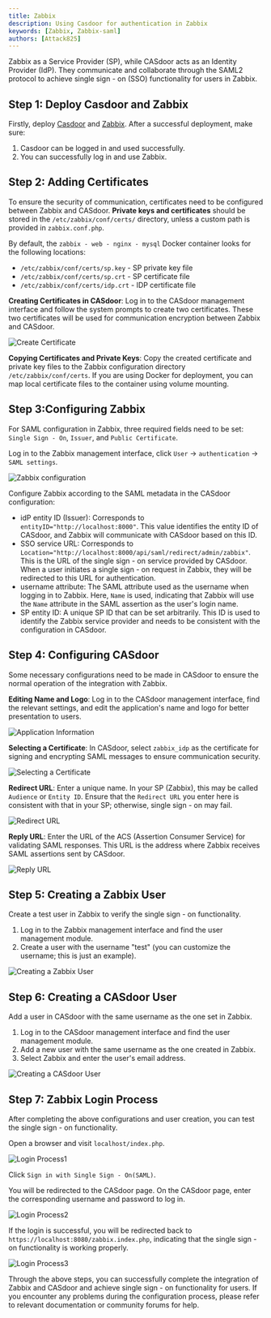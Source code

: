 ```yaml
---
title: Zabbix
description: Using Casdoor for authentication in Zabbix
keywords: [Zabbix, Zabbix-saml]
authors: [Attack825]
---
```


Zabbix as a Service Provider (SP), while CASdoor acts as an Identity Provider (IdP). They communicate and collaborate through the SAML2 protocol to achieve single sign - on (SSO) functionality for users in Zabbix.

## Step 1: Deploy Casdoor and Zabbix

Firstly, deploy [Casdoor](/docs/basic/server-installation) and
[Zabbix](https://www.zabbix.com/documentation/current/en/manual).
After a successful deployment, make sure:

1. Casdoor can be logged in and used successfully.
2. You can successfully log in and use Zabbix.

## Step 2: Adding Certificates

To ensure the security of communication, certificates need to be configured between Zabbix and CASdoor. **Private keys and certificates** should be stored in the `/etc/zabbix/conf/certs/` directory, unless a custom path is provided in `zabbix.conf.php`.

By default, the `zabbix - web - nginx - mysql` Docker container looks for the following locations:

- `/etc/zabbix/conf/certs/sp.key` - SP private key file
- `/etc/zabbix/conf/certs/sp.crt` - SP certificate file
- `/etc/zabbix/conf/certs/idp.crt` - IDP certificate file

**Creating Certificates in CASdoor**: Log in to the CASdoor management interface and follow the system prompts to create two certificates. These two certificates will be used for communication encryption between Zabbix and CASdoor.

![Create Certificate](/img/integration/php/Zabbix/create_certificate.png)

**Copying Certificates and Private Keys**: Copy the created certificate and private key files to the Zabbix configuration directory `/etc/zabbix/conf/certs`. If you are using Docker for deployment, you can map local certificate files to the container using volume mounting.

## Step 3:Configuring Zabbix

For SAML configuration in Zabbix, three required fields need to be set: `Single Sign - On`, `Issuer`, and `Public Certificate`.

Log in to the Zabbix management interface, click `User` -> `authentication` -> `SAML settings`.

![Zabbix configuration](/img/integration/php/Zabbix/zabbix_configuration.png)

Configure Zabbix according to the SAML metadata in the CASdoor configuration:

- idP entity ID (Issuer): Corresponds to `entityID="http://localhost:8000"`. This value identifies the entity ID of CASdoor, and Zabbix will communicate with CASdoor based on this ID.
- SSO service URL: Corresponds to `Location="http://localhost:8000/api/saml/redirect/admin/zabbix"`. This is the URL of the single sign - on service provided by CASdoor. When a user initiates a single sign - on request in Zabbix, they will be redirected to this URL for authentication.
- username attribute: The SAML attribute used as the username when logging in to Zabbix. Here, `Name` is used, indicating that Zabbix will use the `Name` attribute in the SAML assertion as the user's login name.
- SP entity ID: A unique SP ID that can be set arbitrarily. This ID is used to identify the Zabbix service provider and needs to be consistent with the configuration in CASdoor.

## Step 4: Configuring CASdoor

Some necessary configurations need to be made in CASdoor to ensure the normal operation of the integration with Zabbix.

**Editing Name and Logo**: Log in to the CASdoor management interface, find the relevant settings, and edit the application's name and logo for better presentation to users.

![Application Information](/img/integration/php/Zabbix/application_information.png)

**Selecting a Certificate**: In CASdoor, select `zabbix_idp` as the certificate for signing and encrypting SAML messages to ensure communication security.

![Selecting a Certificate](/img/integration/php/Zabbix/select_certificate.png)

**Redirect URL**: Enter a unique name. In your SP (Zabbix), this may be called `Audience` or `Entity ID`. Ensure that the `Redirect URL` you enter here is consistent with that in your SP; otherwise, single sign - on may fail.

![Redirect URL](/img/integration/php/Zabbix/redirect_url.png)

**Reply URL**: Enter the URL of the ACS (Assertion Consumer Service) for validating SAML responses. This URL is the address where Zabbix receives SAML assertions sent by CASdoor.

![Reply URL](/img/integration/php/Zabbix/reply_url.png)

## Step 5: Creating a Zabbix User

Create a test user in Zabbix to verify the single sign - on functionality.

1. Log in to the Zabbix management interface and find the user management module.
2. Create a user with the username "test" (you can customize the username; this is just an example).

![Creating a Zabbix User](/img/integration/php/Zabbix/create_zabbix_user.png)

## Step 6: Creating a CASdoor User

Add a user in CASdoor with the same username as the one set in Zabbix.

1. Log in to the CASdoor management interface and find the user management module.
2. Add a new user with the same username as the one created in Zabbix.
3. Select Zabbix and enter the user's email address.

![Creating a CASdoor User](/img/integration/php/Zabbix/create_casdoor_user.png)

## Step 7: Zabbix Login Process

After completing the above configurations and user creation, you can test the single sign - on functionality.

Open a browser and visit `localhost/index.php`.

![Login Process1](/img/integration/php/Zabbix/login_process1.png)

Click `Sign in with Single Sign - On(SAML)`.

You will be redirected to the CASdoor page. On the CASdoor page, enter the corresponding username and password to log in.

![Login Process2](/img/integration/php/Zabbix/login_process2.png)

If the login is successful, you will be redirected back to `https://localhost:8080/zabbix.index.php`, indicating that the single sign - on functionality is working properly.

![Login Process3](/img/integration/php/Zabbix/login_process3.png)

Through the above steps, you can successfully complete the integration of Zabbix and CASdoor and achieve single sign - on functionality for users. If you encounter any problems during the configuration process, please refer to relevant documentation or community forums for help.
